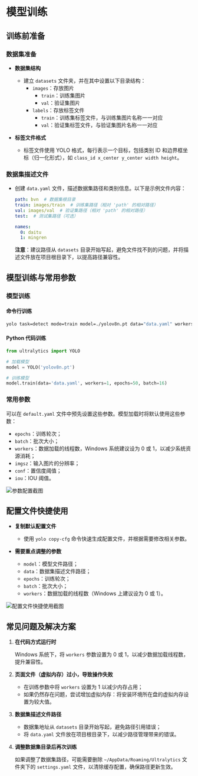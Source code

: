 # 模型训练

## 训练前准备

### 数据集准备

- **数据集结构**
  - 建立 `datasets` 文件夹，并在其中设置以下目录结构：
    - `images`：存放图片
      - `train`：训练集图片
      - `val`：验证集图片
    - `labels`：存放标签文件
      - `train`：训练集标签文件，与训练集图片名称一一对应
      - `val`：验证集标签文件，与验证集图片名称一一对应

- **标签文件格式**
  - 标签文件使用 YOLO 格式，每行表示一个目标，包括类别 ID 和边界框坐标（归一化形式），如 `class_id x_center y_center width height`。

### 数据集描述文件

- 创建 `data.yaml` 文件，描述数据集路径和类别信息。以下是示例文件内容：

  ```yaml
  path: bvn  # 数据集根目录
  train: images/train  # 训练集路径（相对 'path' 的相对路径）
  val: images/val  # 验证集路径（相对 'path' 的相对路径）
  test:  # 测试集路径（可选）
  
  names:
    0: daitu
    1: mingren
  ```

  **注意**：建议路径从 `datasets` 目录开始写起，避免文件找不到的问题，并将描述文件放在项目根目录下，以提高路径兼容性。

## 模型训练与常用参数

### 模型训练

#### 命令行训练

```bash
yolo task=detect mode=train model=./yolov8n.pt data="data.yaml" workers=1 epochs=50 batch=16
```

#### Python 代码训练

```python
from ultralytics import YOLO

# 加载模型
model = YOLO('yolov8n.pt')

# 训练模型
model.train(data='data.yaml', workers=1, epochs=50, batch=16)
```

### 常用参数

可以在 `default.yaml` 文件中预先设置这些参数。模型加载时将默认使用这些参数：

- `epochs`：训练轮次；
- `batch`：批次大小；
- `workers`：数据加载的线程数，Windows 系统建议设为 0 或 1，以减少系统资源消耗；
- `imgsz`：输入图片的分辨率；
- `conf`：置信度阈值；
- `iou`：IOU 阈值。

![参数配置截图](https://leafalice-image.oss-cn-hangzhou.aliyuncs.com/img/image-20241110181744309.png)

## 配置文件快捷使用

- **复制默认配置文件**
  - 使用 `yolo copy-cfg` 命令快速生成配置文件，并根据需要修改相关参数。

- **需要重点调整的参数**
  - `model`：模型文件路径；
  - `data`：数据集描述文件路径；
  - `epochs`：训练轮次；
  - `batch`：批次大小；
  - `workers`：数据加载的线程数（Windows 上建议设为 0 或 1）。

![配置文件快捷使用截图](https://leafalice-image.oss-cn-hangzhou.aliyuncs.com/img/image-20241110182015769.png)

## 常见问题及解决方案

1. **在代码方式运行时**
   
   Windows 系统下，将 `workers` 参数设置为 0 或 1，以减少数据加载线程数，提升兼容性。
   
2. **页面文件（虚拟内存）过小，导致操作失败**
   - 在训练参数中将 `workers` 设置为 1 以减少内存占用；
   - 如果仍然存在问题，尝试增加虚拟内存：将安装环境所在盘的虚拟内存设置为较大值。

3. **数据集描述文件路径**
   - 数据集地址从 `datasets` 目录开始写起，避免路径引用错误；
   - 将 `data.yaml` 文件放在项目根目录下，以减少路径管理带来的错误。

4. **调整数据集目录后再次训练**
   
   如果调整了数据集路径，可能需要删除 `~/AppData/Roaming/Ultralytics` 文件夹下的 `settings.yaml` 文件，以清除缓存配置，确保路径更新生效。
